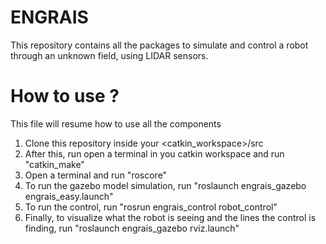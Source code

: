 # ENGRAIS
This repository contains all the packages to simulate and control a robot through an unknown field, using LIDAR sensors.

# How to use ?
This file will resume how to use all the components 

1) Clone this repository inside your <catkin_workspace>/src
2) After this, run open a terminal in you catkin workspace and run "catkin_make"
3) Open a terminal and run "roscore"
4) To run the gazebo model simulation, run "roslaunch engrais_gazebo engrais_easy.launch"
5) To run the control, run "rosrun engrais_control robot_control"
6) Finally, to visualize what the robot is seeing and the lines the control is finding, run "roslaunch engrais_gazebo rviz.launch"